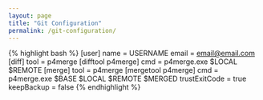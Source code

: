```yaml
---
layout: page
title: "Git Configuration"
permalink: /git-configuration/
---
```

{% highlight bash %}
[user]
name = USERNAME
email = email@email.com
[diff]
tool = p4merge
[difftool p4merge]
cmd = p4merge.exe $LOCAL $REMOTE
[merge]
tool = p4merge
[mergetool p4merge]
cmd = p4merge.exe $BASE $LOCAL $REMOTE $MERGED
trustExitCode = true
keepBackup = false
{% endhighlight %}